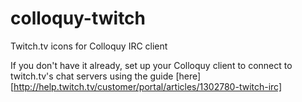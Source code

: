 # colloquy-twitch
Twitch.tv icons for Colloquy IRC client

If you don't have it already, set up your Colloquy client to connect to twitch.tv's chat servers using the guide [here][http://help.twitch.tv/customer/portal/articles/1302780-twitch-irc]

